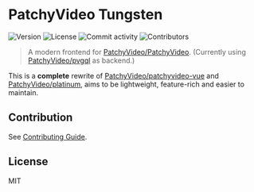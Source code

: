# PatchyVideo Tungsten

![Version](https://img.shields.io/github/package-json/v/PatchyVideo/Tungsten)
![License](https://img.shields.io/github/license/PatchyVideo/Tungsten)
![Commit activity](https://img.shields.io/github/commit-activity/m/PatchyVideo/Tungsten)
![Contributors](https://img.shields.io/github/contributors/PatchyVideo/Tungsten)

> A modern frontend for [PatchyVideo/PatchyVideo](https://github.com/PatchyVideo/PatchyVideo).
> (Currently using [PatchyVideo/pvgql](https://github.com/PatchyVideo/pvgql) as backend.)

This is a **complete** rewrite of [PatchyVideo/patchyvideo-vue](https://github.com/PatchyVideo/patchyvideo-vue) and [PatchyVideo/platinum](https://github.com/PatchyVideo/platinum), aims to be lightweight, feature-rich and easier to maintain.

## Contribution

See [Contributing Guide](https://github.com/PatchyVideo/Tungsten/tree/main/CONTRIBUTING.md).

## License

MIT
